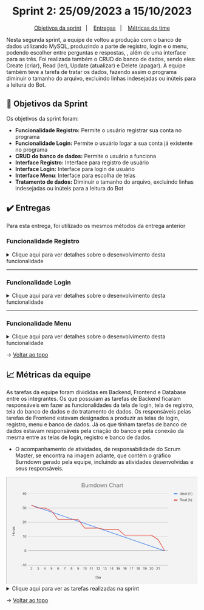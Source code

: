 <span id="topo">

<h1 align="center">Sprint 2: 25/09/2023 a 15/10/2023</h1>

<p align="center">
    <a href="#objetivos">Objetivos da sprint</a> &nbsp |&nbsp &nbsp
    <a href="#entregas">Entregas</a> &nbsp |&nbsp &nbsp
    <a href="#metricas">Métricas do time</a>
</p>

Nesta segunda sprint, a equipe de voltou a produção com o banco de dados utilizando MySQL, produzindo a parte de registro, login e o menu, podendo escolher entre perguntas e respostas, , além de uma interface para as três. Foi realizada também o CRUD do banco de dados, sendo eles: Create (criar), Read (ler), Update (atualizar) e Delete (apagar). A equipe também teve a tarefa de tratar os dados, fazendo assim o programa diminuir o tamanho do arquivo, excluindo linhas indesejadas ou inúteis para a leitura do Bot.

<span id="objetivos">

## 🎯 Objetivos da Sprint

Os objetivos da sprint foram:
- **Funcionalidade Registro:** Permite o usuário registrar sua conta no programa
- **Funcionalidade Login:** Permite o usuário logar a sua conta já existente no programa
- **CRUD do banco de dados:** Permite o usuário a funciona
- **Interface Registro:** Interface para registro de usuário
- **Interface Login:** Interface para login de usuário
- **Interface Menu**: Interface para escolha de telas
- **Tratamento de dados:** Diminuir o tamanho do arquivo, excluindo linhas indesejadas ou inúteis para a leitura do Bot

<span id="entregas">

## ✔️ Entregas

Para esta entrega, foi utilizado os mesmos métodos da entrega anterior

### Funcionalidade Registro
<details>
    <summary>Clique aqui para ver detalhes sobre o desenvolvimento desta funcionalidade</summary>
    <br>
    Essa funcionalidade foi iniciada e finalizada nesta Sprint. Ela visa registrar os usuários no banco de dados para os mesmos entarem no programa com o login no próximo uso. Ela pede o Nome, Email, Senha e a Confirmação da Senha.
    <img src="tela_registro.gif" alt="GIF da tela de registro">
    
</details>

---

### Funcionalidade Login
<details>
    <summary>Clique aqui para ver detalhes sobre o desenvolvimento desta funcionalidade</summary>
    <br>
    Essa funcionalidade foi iniciada e finalizada nesta Sprint. Ela visa logar um usuário que já estava registrado no banco de dados, sendo um modo de agilizar a entrada no programa. Ela pede o Nome, Email e a Senha e atualmente precisa dos três para efetuar o login.
    <img src="tela_login.gif" alt="GIF da tela de login">
    
</details>

---

### Funcionalidade Menu
<details>
    <summary>Clique aqui para ver detalhes sobre o desenvolvimento desta funcionalidade</summary>
    <br>
    Essa funcionalidade foi iniciada e finalizada nesta Sprint. Ela visa fazer o usuário escolher para uma das três escolhas: Inserção de arquivos, Perguntar ao assistente e visualizar o banco de dados.
    <img src="tela_menu.gif" alt="GIF da tela de menu">
    
</details>

→ [Voltar ao topo](#topo)

<span id="metricas">

## 📈 Métricas da equipe
As tarefas da equipe foram divididas em Backend, Frontend e Database entre os integrantes. Os que possuiam as tarefas de Backend ficaram responsáveis em fazer as funcionalidades da tela de login, tela de registro, tela do banco de dados e do tratamento de dados. Os responsáveis pelas tarefas de Frontend estavam designados a produzir as telas de login, registro, menu e banco de dados. Já os que tinham tarefas de banco de dados estavam responsáveis pela criação do banco e pela conexão da mesma entre as telas de login, registro e banco de dados.
- O acompanhamento de atividades, de responsabilidade do Scrum Master, se encontra na imagem adiante, que contém o gráfico Burndown gerado pela equipe, incluindo as atividades desenvolvidas e seus responsáveis.

<div align="center">
    <img src="burndown_sprint2.jpeg">
</div>

<details>
   <summary>Clique aqui para ver as tarefas realizadas na sprint</summary>
   <img src="producao_burndown_sprint2.jpeg">
</details>

→ [Voltar ao topo](#topo)
